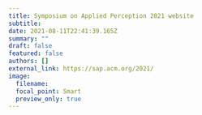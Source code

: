 ```yaml
---
title: Symposium on Applied Perception 2021 website
subtitle:
date: 2021-08-11T22:41:39.165Z
summary: ""
draft: false
featured: false
authors: []
external_link: https://sap.acm.org/2021/
image:
  filename:
  focal_point: Smart
  preview_only: true
---
```

